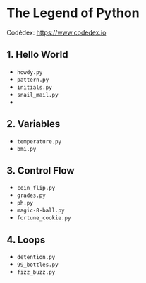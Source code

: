 # The Legend of Python

Codédex: https://www.codedex.io

## 1. Hello World

- `howdy.py`
- `pattern.py`
- `initials.py`
- `snail_mail.py`
- 

## 2. Variables

- `temperature.py`
- `bmi.py`

## 3. Control Flow

- `coin_flip.py`
- `grades.py`
- `ph.py`
- `magic-8-ball.py`
- `fortune_cookie.py`

## 4. Loops

- `detention.py`
- `99_bottles.py`
- `fizz_buzz.py`
